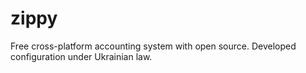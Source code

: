 # zippy
Free cross-platform accounting system with open source. Developed configuration under Ukrainian law.
